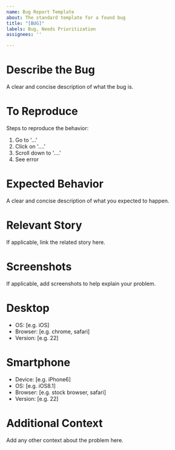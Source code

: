 ```yaml
---
name: Bug Report Template
about: The standard template for a found bug
title: "[BUG]"
labels: Bug, Needs Prioritization
assignees: ''

---
```


# Describe the Bug
A clear and concise description of what the bug is.

# To Reproduce
Steps to reproduce the behavior:
1. Go to '...'
2. Click on '....'
3. Scroll down to '....'
4. See error

# Expected Behavior
A clear and concise description of what you expected to happen.

# Relevant Story
If applicable, link the related story here.

# Screenshots
If applicable, add screenshots to help explain your problem.

# Desktop
 - OS: [e.g. iOS]
 - Browser: [e.g. chrome, safari]
 - Version: [e.g. 22]

# Smartphone
 - Device: [e.g. iPhone6]
 - OS: [e.g. iOS8.1]
 - Browser: [e.g. stock browser, safari]
 - Version: [e.g. 22]

# Additional Context
Add any other context about the problem here.
